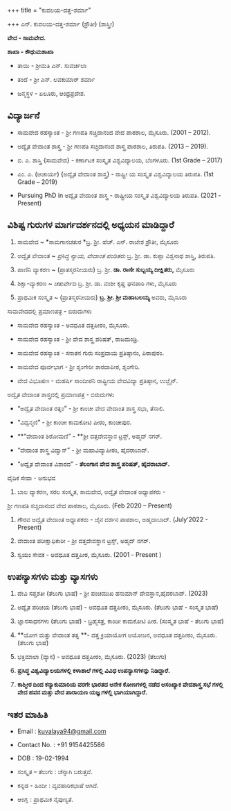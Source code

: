 +++
title = "ಕುವಲಯ-ದತ್ತ-ಶರ್ಮಾ"

+++
ಎನ್. ಕುವಲಯ-ದತ್ತ-ಶರ್ಮಾ 
\(ಶ್ರೌತೀ\) \(ಶಾಸ್ತ್ರೀ\)





**ವೇದ - ಸಾಮವೇದ.**

**ಶಾಖಾ - ಕೌಥುಮಶಾಖಾ**

+ ತಾಯಿ - ಶ್ರೀಮತಿ ಎನ್. ಸುವರ್ಚಲಾ

+ ತಂದೆ - ಶ್ರೀ ಎನ್. ಲವಕುಮಾರ್ ಶರ್ಮಾ

+ ಜನ್ಮಸ್ಥಳ - ಏಲೂರು, ಆಂಧ್ರಪ್ರದೇಶ.

## ವಿದ್ಯಾರ್ಜನೆ

+ ಸಾಮವೇದ ರಹಸ್ಯಾಂತ - ಶ್ರೀ ಗಣಪತಿ ಸಚ್ಚಿದಾನಂದ ವೇದ ಪಾಠಶಾಲ, ಮೈಸೂರು. \(2001 – 2012\).

+ ಅದ್ವೈತ ವೇದಾಂತ ಶಾಸ್ತ್ರ  - ಶ್ರೀ ಗಣಪತಿ ಸಚ್ಚಿದಾನಂದ ಶಾಸ್ತ್ರ ಪಾಠಶಾಲ, ತಿರುಪತಿ. \(2013 – 2019\).
+ ಬಿ. ಎ. ಶಾಸ್ತ್ರಿ \{ಸಾಮವೇದ\} - ಕರ್ಣಾಟಕ ಸಂಸ್ಕೃತ ವಿಶ್ವವಿದ್ಯಾಲಯ, ಬೆಂಗಳೂರು. \(1st Grade – 2017\)

+ ಎಂ. ಎ. \(ಆಚಾರ್ಯ\) \{ಅದ್ವೈತ ವೇದಾಂತ ಶಾಸ್ತ್ರ\} - ರಾಷ್ಟ್ರೀ ಯ ಸಂಸ್ಕೃತ ವಿಶ್ವವಿದ್ಯಾಲಯ ತಿರುಪತಿ. \(1st Grade – 2019\)

+ Pursuing PhD in ಅದ್ವೈತ ವೇದಾಂತ ಶಾಸ್ತ್ರ - ರಾಷ್ಟ್ರೀಯ ಸಂಸ್ಕೃತ ವಿಶ್ವವಿದ್ಯಾಲಯ ತಿರುಪತಿ. \(2021 - Present\)




## ವಿಶಿಷ್ಟ ಗುರುಗಳ ಮಾರ್ಗದರ್ಶನದಲ್ಲಿ ಅಧ್ಯಯನ ಮಾಡಿದ್ದಾರೆ

1. ಸಾಮವೇದ ~ *ಸಾಮಗಾನಚತುರ  *ಬ್ರ. ಶ್ರೀ. ಹೆಚ್. ಎನ್. ರಾಜೇಶ ಶ್ರೌತೀ, ಮೈಸೂರು

2. ಅದ್ವೈತ ವೇದಾಂತ ~ *ಪ್ರಸಿದ್ಧ ನ್ಯಾಯ, ವೇದಾಂತ ಪಂಡಿತರು* ಬ್ರ. ಶ್ರೀ. ಡಾ. ಕುಪ್ಪಾ ವಿಶ್ವನಾಥ ಶಾಸ್ತ್ರಿ, ತಿರುಪತಿ.
3. ಪಾಣಿನಿ ವ್ಯಾಕರಣ  ~ \(ಪ್ರಾತಸ್ಮರನೀಯರು\) ಬ್ರ. ಶ್ರೀ. **ಡಾ. ರಾಣೀ ಸುಬ್ಬಯ್ಯ ದೀಕ್ಷಿತರು,** ಮೈಸೂರು

4. ಶಿಕ್ಷಾ-ವ್ಯಾಕರಣ  ~ *ಚತುರ್ವೇದಿ* ಬ್ರ. ಶ್ರೀ. ಡಾ. ವಂಶೀ ಕೃಷ್ಣ ಘನಪಾಠಿ ಗಳು, ಮೈಸೂರು

5. ಪ್ರಾಥಮಿಕ ಸಂಸ್ಕೃತ ~ \(ಪ್ರಾತಸ್ಮರನೀಯರು\) **ಬ್ರ. ಶ್ರೀ. ಶ್ರೀ ಮಹಾಬಲಯ್ಯ** ಅವರು, ಮೈಸೂರು


ಸಾಮವೇದದಲ್ಲಿ ಪ್ರಮಾಣಪತ್ರ - ಬಿರುದುಗಳು

+ ಸಾಮವೇದ ರಹಸ್ಯಾಂತ - ಅವಧೂತ ದತ್ತಪೀಠಂ, ಮೈಸೂರು.
+ ಸಾಮವೇದ ರಹಸ್ಯಾಂತ  - ಶ್ರೀ ವೇದ ಶಾಸ್ತ್ರ ಪರಿಷತ್, ರಾಜಮಂಡ್ರಿ.

+ ಸಾಮವೇದ ರಹಸ್ಯಾಂತ - ಸನಾತನ ಗುರು ಸಂಪ್ರದಾಯ ಪ್ರತಿಷ್ಠಾನಂ, ಪಿಠಾಪುರಂ.
+ ಸಾಮವೇದ ಪೂರ್ವಭಾಗ  - ಶ್ರೀ ಶೃಂಗೇರೀ ಶಾರದಾಪೀಠ, ಶೃಂಗೇರಿ.
+ ವೇದ ವಿಭೂಷಣ - ಮಹರ್ಷಿ ಸಾಂದೀಪನಿ ರಾಷ್ಟ್ರೀಯ ವೇದವಿದ್ಯಾ ಪ್ರತಿಷ್ಠಾನ, ಉಜ್ಜೈನ್.

ಅದ್ವೈತ ವೇದಾಂತ ಶಾಸ್ತ್ರದಲ್ಲಿ ಪ್ರಮಾಣಪತ್ರ - ಬಿರುದುಗಳು

+ “ಅದ್ವೈತ ವೇದಾಂತ ರತ್ನಂ” - ಶ್ರೀ ಕಾಂಚೀ ವೇದ ವೇದಾಂತ ಶಾಸ್ತ್ರ ಸಭಾ, ತೆನಾಲಿ.
+ “ವಿದ್ವನ್ಮಣಿ” - ಶ್ರೀ ಕಾಂಚೀ ಕಾಮಕೋಟಿ ಪೀಠಂ, ಕಾಂಚೀಪುರ.
+ **“ವೇದಾಂತ ಶಿರೋಮಣಿ” - **ಶ್ರೀ ದತ್ತದೇವಸ್ಥಾನ ಟ್ರಸ್ಟ್, ಅಹ್ಮದ್ ನಗರ್.

+ “ವೇದಾಂತ ಶಾಸ್ತ್ರ ವಿದ್ವಾನ್” - ಶ್ರೀ ಮಹಾವಿದ್ಯಾಪೀಠಂ, ಹೈದರಾಬಾದ್.
+ “ಅದ್ವೈತ ವೇದಾಂತ ವಿಶಾರದ” - **ತೆಲಂಗಾನ ವೇದ ಶಾಸ್ತ್ರ ಪರಿಷತ್, ಹೈದರಾಬಾದ್.**


ವೈದಿಕ ಸೇವಾ - ಅನುಭವ

1. ಬಾಲ ವ್ಯಾಕರಣ, ಸರಲ ಸಂಸ್ಕೃತ, ಸಾಮವೇದ, ಅದ್ವೈತ ವೇದಾಂತ ಅಧ್ಯಾಪಕರು -


ಶ್ರೀ ಗಣಪತಿ ಸಚ್ಚಿದಾನಂದ ವೇದ ಪಾಠಶಾಲ, ಮೈಸೂರು. \(Feb 2020 – Present\)

1. ಗೌರವ ಅದ್ವೈತ ವೇದಾಂತ ಅಧ್ಯಾಪಕರು - ಜೈನ ದರ್ಶನ ಪಾಠಶಾಲ, ಅಹ್ಮದಾಬಾದ್. \(July’2022 - Present\)

2. ವೇದಾಂತ ಪರೀಕ್ಷಾಧಿಕಾರೀ - ಶ್ರೀ ದತ್ತದೇವಸ್ಥಾನ ಟ್ರಸ್ಟ್, ಅಹ್ಮದ್ ನಗರ್.
3. ಸ್ವಯಂ ಸೇವಕ - ಅವಧೂತ ದತ್ತಪೀಠ, ಮೈಸೂರು. \(2001 - Present \)


## ಉಪನ್ಯಾಸಗಳು ಮತ್ತು ವ್ಯಾಸಗಳು

1. ದೇವಿ ಸಪ್ತಶತೀ \(ತೆಲುಗು ಭಾಷೆ\) - ಶ್ರೀ ಪಂಚಮುಖ ಹನುಮಾನ್ ದೇವಸ್ಥಾನ,ಹೈದರಬಾದ್. \(2023\)

2. ಅದ್ವೈತ ಪರಿಚಯ \(ತೆಲುಗು ಭಾಷೆ\) - ಅವಧೂತ ದತ್ತಪೀಠಂ, ಮೈಸೂರು. \(ತೆಲುಗು ಭಾಷೆ - ಸಂಸ್ಕೃತ ಭಾಷೆ\)

3. ಜ್ಞಾನಸಾಧನಗಳು \(ತೆಲುಗು ಭಾಷೆ\) - ಬ್ರಹ್ಮಸತ್ರ, ಕಾಂಚೀ ಕಾಮಕೋಟಿ ಪೀಠ. \(ಸಂಸ್ಕೃತ ಭಾಷೆ - ತೆಲುಗು ಭಾಷೆ\)

4. **ಯೋಗ ಮತ್ತು ವೇದಾಂತ ತತ್ವ **- ದತ್ತ ಕ್ರಿಯಾಯೋಗ ಆಯೋಜನ, ಅವಧೂತ ದತ್ತಪೀಠಂ, ಮೈಸೂರು. \(ತೆಲುಗು ಭಾಷೆ\)

5. ಭಕ್ತಿಮಾಲಾ \(ವ್ಯಾಸ\) - ಅವಧೂತ ದತ್ತಪೀಠಂ, ಮೈಸೂರು. \(2023\) \(ತೆಲುಗು\)

6. **ಪ್ರಸಿದ್ಧ ವಿಶ್ವವಿದ್ಯಾಲಯಗಳಲ್ಲಿ ಕಳಾಶಾಲೆ ಗಳಲ್ಲಿ ವಿವಿಧ  ಉಪನ್ಯಾಸಗಳನ್ನು ನಿಡಿದ್ದಾರೆ.**

7. **ಕಾಶ್ಮೀರ ದಿಂದ ಕನ್ಯಾಕುಮಾರಿಯ ವರಗೇ ಭಾರತದ ಅನೇಕ ಕೋಣಗಳಲ್ಲಿ ನಡೆದ ಅಸಂಖ್ಯಾಕ ವೇದಶಾಸ್ತ್ರ ಸಭೆ ಗಳಲ್ಲಿ ವೇದ ಹವನ ಮತ್ತು ವೇದ ಪಾರಾಯಣ ಯಜ್ಞ ಗಳಲ್ಲಿ ಭಾಗಿಯಾಗಿದ್ದಾರೆ.**


## ಇತರ ಮಾಹಿತಿ

+ Email : kuvalaya94@gmail.com

+ Contact No. : \+91 9154425586

+ DOB : 19-02-1994


+ ಸಂಸ್ಕೃತ – ತೆಲುಗು  : ಚೆನ್ನಾಗಿ ಬರುತ್ತವೆ.

+ ಕನ್ನಡ - ಹಿಂದೀ : ವ್ಯವಹಾರಿಕಭಾಷೆ ಆಗಿದೆ.
+ ಆಂಗ್ಲ : ಪ್ರಾಥಮಿಕ ನೈಪುಣ್ಯತೆ.




